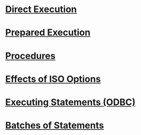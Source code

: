 # [Direct Execution](direct-execution.md)
# [Prepared Execution](prepared-execution.md)
# [Procedures](procedures.md)
# [Effects of ISO Options](effects-of-iso-options.md)
# [Executing Statements (ODBC)](executing-statements-odbc.md)
# [Batches of Statements](batches-of-statements.md)
